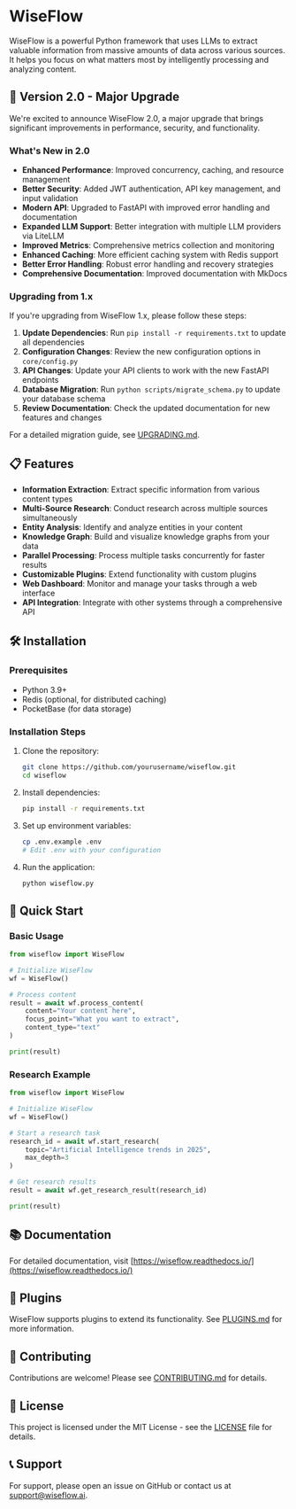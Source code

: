 # WiseFlow

WiseFlow is a powerful Python framework that uses LLMs to extract valuable information from massive amounts of data across various sources. It helps you focus on what matters most by intelligently processing and analyzing content.

## 🚀 Version 2.0 - Major Upgrade

We're excited to announce WiseFlow 2.0, a major upgrade that brings significant improvements in performance, security, and functionality.

### What's New in 2.0

- **Enhanced Performance**: Improved concurrency, caching, and resource management
- **Better Security**: Added JWT authentication, API key management, and input validation
- **Modern API**: Upgraded to FastAPI with improved error handling and documentation
- **Expanded LLM Support**: Better integration with multiple LLM providers via LiteLLM
- **Improved Metrics**: Comprehensive metrics collection and monitoring
- **Enhanced Caching**: More efficient caching system with Redis support
- **Better Error Handling**: Robust error handling and recovery strategies
- **Comprehensive Documentation**: Improved documentation with MkDocs

### Upgrading from 1.x

If you're upgrading from WiseFlow 1.x, please follow these steps:

1. **Update Dependencies**: Run `pip install -r requirements.txt` to update all dependencies
2. **Configuration Changes**: Review the new configuration options in `core/config.py`
3. **API Changes**: Update your API clients to work with the new FastAPI endpoints
4. **Database Migration**: Run `python scripts/migrate_schema.py` to update your database schema
5. **Review Documentation**: Check the updated documentation for new features and changes

For a detailed migration guide, see [UPGRADING.md](UPGRADING.md).

## 📋 Features

- **Information Extraction**: Extract specific information from various content types
- **Multi-Source Research**: Conduct research across multiple sources simultaneously
- **Entity Analysis**: Identify and analyze entities in your content
- **Knowledge Graph**: Build and visualize knowledge graphs from your data
- **Parallel Processing**: Process multiple tasks concurrently for faster results
- **Customizable Plugins**: Extend functionality with custom plugins
- **Web Dashboard**: Monitor and manage your tasks through a web interface
- **API Integration**: Integrate with other systems through a comprehensive API

## 🛠️ Installation

### Prerequisites

- Python 3.9+
- Redis (optional, for distributed caching)
- PocketBase (for data storage)

### Installation Steps

1. Clone the repository:
   ```bash
   git clone https://github.com/yourusername/wiseflow.git
   cd wiseflow
   ```

2. Install dependencies:
   ```bash
   pip install -r requirements.txt
   ```

3. Set up environment variables:
   ```bash
   cp .env.example .env
   # Edit .env with your configuration
   ```

4. Run the application:
   ```bash
   python wiseflow.py
   ```

## 🚀 Quick Start

### Basic Usage

```python
from wiseflow import WiseFlow

# Initialize WiseFlow
wf = WiseFlow()

# Process content
result = await wf.process_content(
    content="Your content here",
    focus_point="What you want to extract",
    content_type="text"
)

print(result)
```

### Research Example

```python
from wiseflow import WiseFlow

# Initialize WiseFlow
wf = WiseFlow()

# Start a research task
research_id = await wf.start_research(
    topic="Artificial Intelligence trends in 2025",
    max_depth=3
)

# Get research results
result = await wf.get_research_result(research_id)

print(result)
```

## 📚 Documentation

For detailed documentation, visit [https://wiseflow.readthedocs.io/](https://wiseflow.readthedocs.io/)

## 🧩 Plugins

WiseFlow supports plugins to extend its functionality. See [PLUGINS.md](PLUGINS.md) for more information.

## 🤝 Contributing

Contributions are welcome! Please see [CONTRIBUTING.md](CONTRIBUTING.md) for details.

## 📄 License

This project is licensed under the MIT License - see the [LICENSE](LICENSE) file for details.

## 📞 Support

For support, please open an issue on GitHub or contact us at support@wiseflow.ai.

